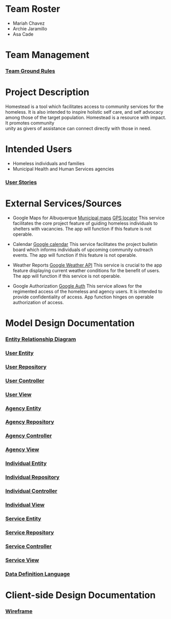 # Team Roster
* Mariah Chavez
* Archie Jaramillo
* Asa Cade



# Team Management
### [Team Ground Rules](ground-rules.md)



# Project Description
Homestead is a tool which facilitates access to community services for the homeless. 
It is also intended to inspire holistic self care, and self advocacy among those of 
the target population. Homestead is a resource with impact.  It promotes community  
unity as givers of assistance can connect directly with those in need.
 


# Intended Users
* Homeless individuals and families
* Municipal Health and Human Services agencies



### [User Stories](user-stories.md)



# External Services/Sources
* Google Maps for Albuquerque
  [Municipal maps](https://www.cabq.gov/abq-data)
  [GPS locator](https://developers.google.com/maps/documentation/geolocation/intro)
  This service facilitates the core project feature of guiding homeless individuals to shelters
  with vacancies.  The app will function if this feature is not operable.
 
 
* Calendar
  [Google calendar](https://developers.google.com/calendar/v3/reference)
  This service facilitates the project bulletin board which informs individuals of upcoming
  community outreach events.  The app will function if this feature is not operable.
 
  
* Weather Reports
  [Google Weather API](https://developers.google.com/android/reference/com/google/android/gms/awareness/state/Weather)
  This service is crucial to the app feature displaying current weather conditions for the benefit of
  users.  The app will function if this service is not operable.
 
  
* Google Authorization
  [Google Auth](https://developers.google.com/identity)
  This service allows for the regimented access of the homeless and agency users.  It is intended
  to provide confidentiality of access.  App function hinges on operable authorization of access.  



# Model Design Documentation
### [Entity Relationship Diagram](erd.md) 


### [User Entity](https://github.com/team-homestead/server/blob/master/src/main/java/edu/cnm/deepdive/server/model/entity/User.java)
### [User Repository]()
### [User Controller]()
### [User View]()


### [Agency Entity](https://github.com/team-homestead/server/blob/master/src/main/java/edu/cnm/deepdive/server/model/entity/Agency.java) 
### [Agency Repository]()
### [Agency Controller]()
### [Agency View]()


### [Individual Entity](https://github.com/team-homestead/server/blob/master/src/main/java/edu/cnm/deepdive/server/model/entity/Individual.java)
### [Individual Repository]()
### [Individual Controller]()
### [Individual View]()


### [Service Entity](https://github.com/team-homestead/server/blob/master/src/main/java/edu/cnm/deepdive/server/model/entity/Service.java)
### [Service Repository]()
### [Service Controller]()
### [Service View]()


### [Data Definition Language]()



# Client-side Design Documentation
### [Wireframe]()
